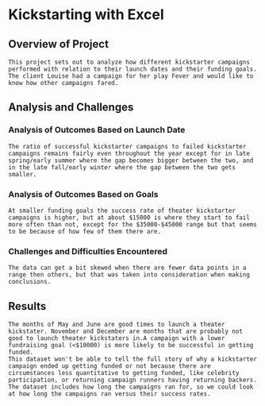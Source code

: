 # Kickstarting with Excel

## Overview of Project
	This project sets out to analyze how different kickstarter campaigns performed with relation to their launch dates and their funding goals. The client Louise had a campaign for her play Fever and would like to know how other campaigns fared.

## Analysis and Challenges

### Analysis of Outcomes Based on Launch Date
	The ratio of successful kickstarter campaigns to failed kickstarter campaigns remains fairly even throughout the year except for in late spring/early summer where the gap becomes bigger between the two, and in the late fall/early winter where the gap between the two gets smaller.

### Analysis of Outcomes Based on Goals
	At smaller funding goals the success rate of theater kickstarter campaigns is higher, but at about $15000 is where they start to fail more often than not, except for the $35000-$45000 range but that seems to be because of how few of them there are.

### Challenges and Difficulties Encountered
	The data can get a bit skewed when there are fewer data points in a range then others, but that was taken into consideration when making conclusions.

## Results

	The months of May and June are good times to launch a theater kickstater. November and December are months that are probably not good to launch theater kickstaters in.A campaign with a lower fundraising goal (<$10000) is more likely to be successful in getting funded.  
	This dataset won't be able to tell the full story of why a kickstarter campaign ended up getting funded or not because there are circumstances less quantitative to getting funded, like celebrity participation, or returning campaign runners having returning backers. 
	The dataset includes how long the campaigns ran for, so we could look at how long the campaigns ran versus their success rates.